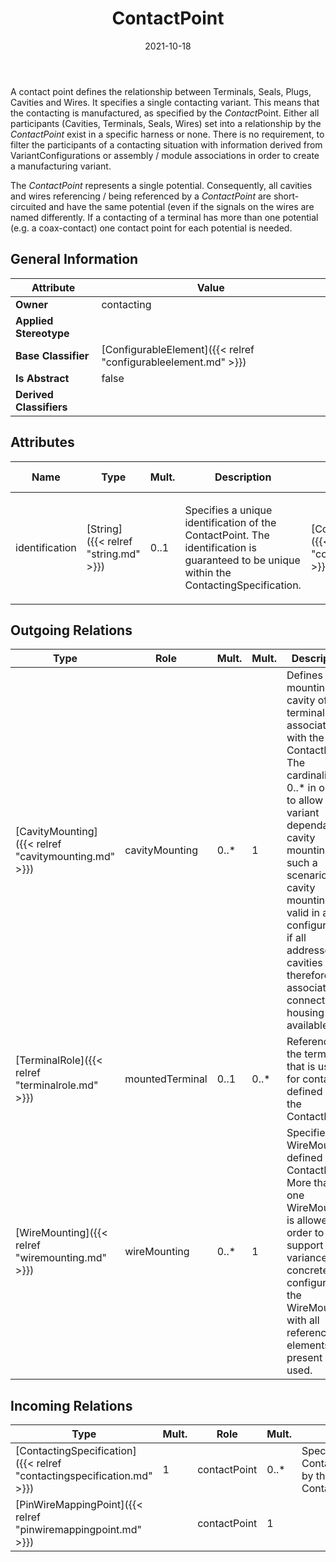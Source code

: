 ﻿---
title: ContactPoint
toc: false
type: specs
date: "2021-10-18"
draft: false
specification: VEC
version: 1.2.1
documentType: "Recommendation"
elementType: Class
classes:
  - ContactPoint
menu_name: vec-1.2.1
---
<p> A contact point defines the relationship between Terminals, Seals, Plugs, Cavities and Wires. It specifies a single contacting variant. This means that the contacting is manufactured, as specified by the <i>Contact</i>Point. Either all participants (Cavities, Terminals, Seals, Wires) set into a relationship by the <i>ContactPoint</i> exist in a specific harness or none. There is no requirement, to filter the participants of a contacting situation with information derived from VariantConfigurations or assembly /&#160;module associations in order to create a manufacturing variant.      </p>      <p> The <i>ContactPoint </i>represents a single potential. Consequently, all cavities and wires referencing / being referenced by a <i>ContactPoint </i>are short-circuited and have the same potential (even if the signals on the wires are named differently. If a contacting of a terminal has more than one potential (e.g. a coax-contact) one contact point for each potential is needed.      </p>

## General Information

| Attribute               | Value |
|-------------------------|-------|
| **Owner**               | contacting |
| **Applied Stereotype**  |   |
| **Base Classifier**     | [ConfigurableElement]({{< relref "configurableelement.md" >}})<br/>  |
| **Is Abstract**         | false |
| **Derived Classifiers** |   |

## Attributes
|  Name  |  Type  |  Mult.  |  Description  |  Owning Classifier  |
|--------|--------|---------|---------------|--------------|
|identification | [String]({{< relref "string.md" >}}) | 0..1 | <p> Specifies a unique identification of the ContactPoint. The identification is guaranteed to be unique within the ContactingSpecification.      </p> | [ContactPoint]({{< relref "contactpoint.md" >}}) |

## Outgoing Relations
|    Type  |   Role   |   Mult.   |   Mult.   |   Description   |
|----------|----------|-----------|-----------|-----------------|
| [CavityMounting]({{< relref "cavitymounting.md" >}}) | cavityMounting | 0..* | 1 | Defines the mounting to a cavity of the terminal associated with the ContactPoint.  The cardinality is 0..* in order to allow a variant dependant cavity mounting. In such a scenario a cavity mounting is valid in a configuration if all addressed cavities and therefore the associated connector housing is available. |
| [TerminalRole]({{< relref "terminalrole.md" >}}) | mountedTerminal | 0..1 | 0..* | References the terminal that is used for contacting defined by the ContactPoint. |
| [WireMounting]({{< relref "wiremounting.md" >}}) | wireMounting | 0..* | 1 | Specifies the WireMouting defined by ContactPoint. More than one WireMounting is allowed in order to support variance. In concrete configuration the WireMounting with all referenced elements present is used. |
##  Incoming Relations
|    Type  |   Mult.  |   Role    |   Mult.   |   Description  |
|----------|----------|-----------|-----------|----------------|
| [ContactingSpecification]({{< relref "contactingspecification.md" >}}) | 1 | contactPoint | 0..* | Specifies the ContactPoints defined by the ContactingSpecification. |
| [PinWireMappingPoint]({{< relref "pinwiremappingpoint.md" >}}) |  | contactPoint | 1 |  |
